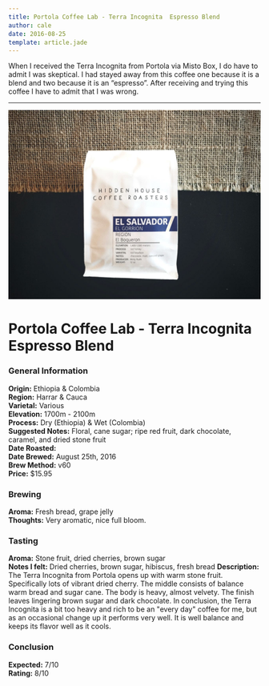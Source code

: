 ```yaml
---
title: Portola Coffee Lab - Terra Incognita  Espresso Blend
author: cale
date: 2016-08-25
template: article.jade
---
```


When I received the Terra Incognita from Portola via Misto Box, I do have to admit I was skeptical. I had stayed away from this coffee one because it is a blend and two because it is an “espresso”. After receiving and trying this coffee I have to admit that I was wrong.

---

![](terra_incognita.jpg)
# Portola Coffee Lab - Terra Incognita  Espresso Blend
### General Information
**Origin:** Ethiopia & Colombia   
**Region:** Harrar & Cauca    
**Varietal:** Various  
**Elevation:** 1700m - 2100m  
**Process:** Dry (Ethiopia) & Wet (Colombia)   
**Suggested Notes:** Floral, cane sugar; ripe red fruit, dark chocolate, caramel, and dried stone fruit     
**Date Roasted:**   
**Date Brewed:** August 25th, 2016    
**Brew Method:** v60  
**Price:** $15.95  
### Brewing
**Aroma:** Fresh bread, grape jelly   
**Thoughts:** Very aromatic, nice full bloom.    
### Tasting
**Aroma:** Stone fruit, dried cherries, brown sugar    
**Notes I felt:** Dried cherries, brown sugar, hibiscus, fresh bread 
**Description:** The Terra Incognita from Portola opens up with warm stone fruit. Specifically lots of vibrant dried cherry. The middle consists of balance warm bread and sugar cane. The body is heavy, almost velvety. The finish leaves lingering brown sugar and dark chocolate. In conclusion, the Terra Incognita is a bit too heavy and rich to be an "every day" coffee for me, but as an occasional change up it performs very well. It is well balance and keeps its flavor well as it cools.
### Conclusion 
**Expected:** 7/10   
**Rating:** 8/10  
